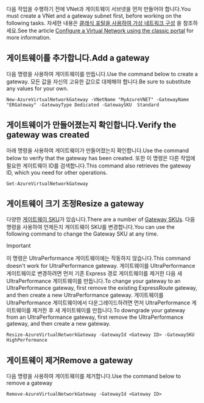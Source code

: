 <span data-ttu-id="f4890-101">다음 작업을 수행하기 전에 VNet과 게이트웨이 서브넷을 먼저 만들어야 합니다.</span><span class="sxs-lookup"><span data-stu-id="f4890-101">You must create a VNet and a gateway subnet first, before working on the following tasks.</span></span> <span data-ttu-id="f4890-102">자세한 내용은 [클래식 포털을 사용하여 가상 네트워크 구성](../articles/expressroute/expressroute-howto-vnet-portal-classic.md) 을 참조하세요.</span><span class="sxs-lookup"><span data-stu-id="f4890-102">See the article [Configure a Virtual Network using the classic portal](../articles/expressroute/expressroute-howto-vnet-portal-classic.md) for more information.</span></span>   

## <a name="add-a-gateway"></a><span data-ttu-id="f4890-103">게이트웨이를 추가합니다.</span><span class="sxs-lookup"><span data-stu-id="f4890-103">Add a gateway</span></span>
<span data-ttu-id="f4890-104">다음 명령을 사용하여 게이트웨이를 만듭니다.</span><span class="sxs-lookup"><span data-stu-id="f4890-104">Use the command below to create a gateway.</span></span> <span data-ttu-id="f4890-105">모든 값을 자신의 고유한 값으로 대체해야 합니다.</span><span class="sxs-lookup"><span data-stu-id="f4890-105">Be sure to substitute any values for your own.</span></span>

    New-AzureVirtualNetworkGateway -VNetName "MyAzureVNET" -GatewayName "ERGateway" -GatewayType Dedicated -GatewaySKU  Standard

## <a name="verify-the-gateway-was-created"></a><span data-ttu-id="f4890-106">게이트웨이가 만들어졌는지 확인합니다.</span><span class="sxs-lookup"><span data-stu-id="f4890-106">Verify the gateway was created</span></span>
<span data-ttu-id="f4890-107">아래 명령을 사용하여 게이트웨이가 만들어졌는지 확인합니다.</span><span class="sxs-lookup"><span data-stu-id="f4890-107">Use the command below to verify that the gateway has been created.</span></span> <span data-ttu-id="f4890-108">또한 이 명령은 다른 작업에 필요한 게이트웨이 ID를 검색합니다.</span><span class="sxs-lookup"><span data-stu-id="f4890-108">This command also retrieves the gateway ID, which you need for other operations.</span></span>

    Get-AzureVirtualNetworkGateway

## <a name="resize-a-gateway"></a><span data-ttu-id="f4890-109">게이트웨이 크기 조정</span><span class="sxs-lookup"><span data-stu-id="f4890-109">Resize a gateway</span></span>
<span data-ttu-id="f4890-110">다양한 [게이트웨이 SKU](../articles/expressroute/expressroute-about-virtual-network-gateways.md)가 있습니다.</span><span class="sxs-lookup"><span data-stu-id="f4890-110">There are a number of [Gateway SKUs](../articles/expressroute/expressroute-about-virtual-network-gateways.md).</span></span> <span data-ttu-id="f4890-111">다음 명령을 사용하여 언제든지 게이트웨이 SKU를 변경합니다.</span><span class="sxs-lookup"><span data-stu-id="f4890-111">You can use the following command to change the Gateway SKU at any time.</span></span>

> [!IMPORTANT]
> <span data-ttu-id="f4890-112">이 명령은 UltraPerformance 게이트웨이에는 작동하지 않습니다.</span><span class="sxs-lookup"><span data-stu-id="f4890-112">This command doesn't work for UltraPerformance gateway.</span></span> <span data-ttu-id="f4890-113">게이트웨이를 UltraPerformance 게이트웨이로 변경하려면 먼저 기존 Express 경로 게이트웨이를 제거한 다음 새 UltraPerformance 게이트웨이를 만듭니다.</span><span class="sxs-lookup"><span data-stu-id="f4890-113">To change your gateway to an UltraPerformance gateway, first remove the existing ExpressRoute gateway, and then create a new UltraPerformance gateway.</span></span> <span data-ttu-id="f4890-114">게이트웨이를 UltraPerformance 게이트웨이에서 다운그레이드하려면 먼저 UltraPerformance 게이트웨이를 제거한 후 새 게이트웨이를 만듭니다.</span><span class="sxs-lookup"><span data-stu-id="f4890-114">To downgrade your gateway from an UltraPerformance gateway, first remove the UltraPerformance gateway, and then create a new gateway.</span></span> 
> 
> 

    Resize-AzureVirtualNetworkGateway -GatewayId <Gateway ID> -GatewaySKU HighPerformance

## <a name="remove-a-gateway"></a><span data-ttu-id="f4890-115">게이트웨이 제거</span><span class="sxs-lookup"><span data-stu-id="f4890-115">Remove a gateway</span></span>
<span data-ttu-id="f4890-116">다음 명령을 사용하여 게이트웨이를 제거합니다.</span><span class="sxs-lookup"><span data-stu-id="f4890-116">Use the command below to remove a gateway</span></span>

    Remove-AzureVirtualNetworkGateway -GatewayId <Gateway ID>